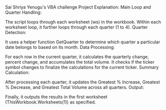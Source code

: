 Sai Shriya Yenugu's VBA challenge Project
Explanation:
Main Loop and Quarter Handling:

The script loops through each worksheet (ws) in the workbook.
Within each worksheet loop, it further loops through each quarter (1 to 4).
Quarter Detection:

It uses a helper function GetQuarter to determine which quarter a particular date belongs to based on its month.
Data Processing:

For each row in the current quarter, it calculates the quarterly change, percent change, and accumulates the total volume.
It checks if the ticker symbol changes to finalize the calculations for the current ticker.
Summary Calculation:

After processing each quarter, it updates the Greatest % Increase, Greatest % Decrease, and Greatest Total Volume across all quarters.
Output:

Finally, it outputs the results in the first worksheet (ThisWorkbook.Worksheets(1)) as specified.
